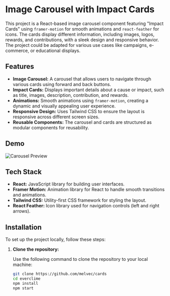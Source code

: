 # Image Carousel with Impact Cards

This project is a React-based image carousel component featuring "Impact Cards" using `framer-motion` for smooth animations and `react-feather` for icons. The cards display different information, including images, logos, rewards, and contributions, with a sleek design and responsive behavior. The project could be adapted for various use cases like campaigns, e-commerce, or educational displays.

## Features

- **Image Carousel:** A carousel that allows users to navigate through various cards using forward and back buttons.
- **Impact Cards:** Displays important details about a cause or impact, such as title, images, description, contribution, and rewards.
- **Animations:** Smooth animations using `framer-motion`, creating a dynamic and visually appealing user experience.
- **Responsive Design:** Uses Tailwind CSS to ensure the layout is responsive across different screen sizes.
- **Reusable Components:** The carousel and cards are structured as modular components for reusability.

## Demo

![Carousel Preview](https://a-z-animals.com/media/2021/04/Fruit-bat-header.jpg)

## Tech Stack

- **React:** JavaScript library for building user interfaces.
- **Framer Motion:** Animation library for React to handle smooth transitions and animations.
- **Tailwind CSS:** Utility-first CSS framework for styling the layout.
- **React Feather:** Icon library used for navigation controls (left and right arrows).

## Installation

To set up the project locally, follow these steps:

1. **Clone the repository:**

   Use the following command to clone the repository to your local machine:

   ```bash
   git clone https://github.com/melvec/cards
   cd everclime
   npm install
   npm start
   ```
